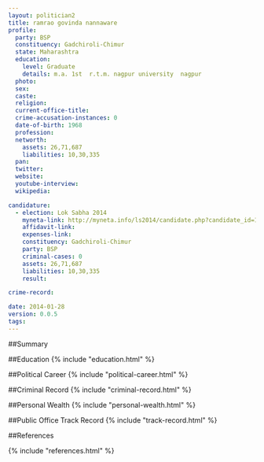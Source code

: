 ```yaml
---
layout: politician2
title: ramrao govinda nannaware
profile: 
  party: BSP
  constituency: Gadchiroli-Chimur
  state: Maharashtra
  education: 
    level: Graduate
    details: m.a. 1st  r.t.m. nagpur university  nagpur
  photo: 
  sex: 
  caste: 
  religion: 
  current-office-title: 
  crime-accusation-instances: 0
  date-of-birth: 1968
  profession: 
  networth: 
    assets: 26,71,687
    liabilities: 10,30,335
  pan: 
  twitter: 
  website: 
  youtube-interview: 
  wikipedia: 

candidature: 
  - election: Lok Sabha 2014
    myneta-link: http://myneta.info/ls2014/candidate.php?candidate_id=1477
    affidavit-link: 
    expenses-link: 
    constituency: Gadchiroli-Chimur 
    party: BSP
    criminal-cases: 0
    assets: 26,71,687
    liabilities: 10,30,335
    result:  

crime-record: 

date: 2014-01-28
version: 0.0.5
tags: 
---
```

##Summary


##Education
{% include "education.html" %}


##Political Career
{% include "political-career.html" %}


##Criminal Record
{% include "criminal-record.html" %}


##Personal Wealth
{% include "personal-wealth.html" %}


##Public Office Track Record
{% include "track-record.html" %}


##References


{% include "references.html" %}